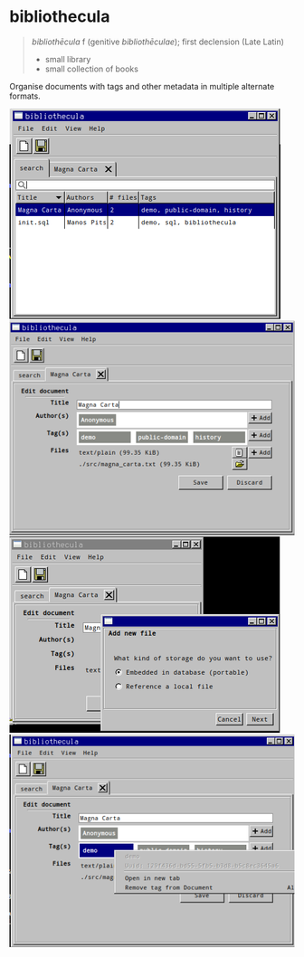 # bibliothecula

> *bibliothēcula* f (genitive *bibliothēculae*); first declension (Late Latin)
>
> - small library
> - small collection of books

Organise documents with tags and other metadata in multiple alternate formats.

![Main screen](./screenshot-1.png)
![Document editing](./screenshot-2.png)
![Adding a file](./screenshot-3.png)
![Tags](./screenshot-4.png)
